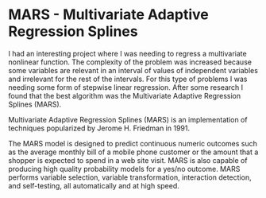 # MARS - Multivariate Adaptive Regression Splines

I had an interesting project where I was needing to regress a multivariate nonlinear function. The complexity of the problem was increased because some variables are relevant in an interval of values of independent variables and irrelevant for the rest of the intervals. For this type of problems I was needing some form of stepwise linear regression. After some research I found that the best algorithm was the Multivariate Adaptive Regression Splines (MARS).

Multivariate Adaptive Regression Splines (MARS) is an implementation of techniques popularized by Jerome H. Friedman in 1991.

The MARS model is designed to predict continuous numeric outcomes such as the average monthly bill of a mobile phone customer or the amount that a shopper is expected to spend in a web site visit. MARS is also capable of producing high quality probability models for a yes/no outcome. MARS performs variable selection, variable transformation, interaction detection, and self-testing, all automatically and at high speed. 
